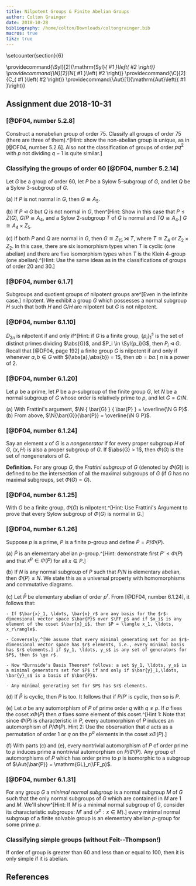 ```yaml
---
title: Nilpotent Groups & Finite Abelian Groups 
author: Colton Grainger
date: 2018-10-28
bibliography: /home/colton/Downloads/coltongrainger.bib
macros: true
tikz: true
---
```


\setcounter{section}{6}

\providecommand{\Syl}[2]{\mathrm{Syl}_{ #1 }\left( #2 \right)}
\providecommand{\N}[2]{N_{ #1 }\left( #2 \right)}
\providecommand{\C}[2]{C_{ #1 }\left( #2 \right)}
\providecommand{\Aut}[1]{\mathrm{Aut}\left({ #1 }\right)}

## Assignment due 2018-10-31

### [@DF04, number 5.2.8]

Construct a nonabelian group of order $75$. Classify all groups of order $75$ (there are three of them).^[Hint: show the non-abelian group is unique, as in [@DF04, number 5.2.6]. Also not the classification of groups of order $pq^2$ with $p$ not dividing $q-1$ is quite similar.]

### Classifying the groups of order $60$ [@DF04, number 5.2.14]

Let $G$ be a group of order $60$, let $P$ be a Sylow $5$-subgroup of $G$, and let $Q$ be a Sylow $3$-subgroup of $G$.

(a) If $P$ is not normal in $G$, then $G \cong A_5$.

(b) If $P \triangleleft G$ but $Q$ is not normal in $G$, then^[Hint: Show in this case that $P \le Z(G)$, $G/P \cong A_4$, and a Sylow $2$-subgroup $T$ of $G$ is normal and $TQ  \cong A_4$.] $G \cong A_4 \times Z_5$.

(c) If both $P$ and $Q$ are normal in $G$, then $G \cong Z_15 \rtimes T$, where $T \cong Z_4$ or $Z_2 \times Z_2$. In this case, there are six isomorphism types when $T$ is cyclic (one abelian) and there are five isomorphism types when $T$ is the Klein $4$-group (one abelian).^[Hint: Use the same ideas as in the classifications of groups of order $20$ and $30$.]

### [@DF04, number 6.1.7]

Subgroups and quotient groups of nilpotent groups are^[Even in the infinite case.] nilpotent. We exhibit a group $G$ which possesses a normal subgroup $H$ such that both $H$ and $G/H$ are nilpotent but $G$ is not nilpotent.

### [@DF04, number 6.1.10]

$D_{2n}$ is nilpotent if and only if^[Hint: if $G$ is a finite group, $\{p_i\}_1^s$ is the set of distinct primes dividing $\abs{G}$, and $P_i \in \Syl{p_i}G$, then $P_i \triangleleft G$. Recall that [@DF04, page 192] a finite group $G$ is nilpotent if and only if whenever $a,b \in G$ with $(\abs{a},\abs{b}) = 1$, then $ab = ba$.] $n$ is a power of $2$.

### [@DF04, number 6.1.20]

Let $p$ be a prime, let $P$ be a $p$-subgroup of the finite group $G$, let $N$ be a normal subgroup of $G$ whose order is relatively prime to $p$, and let $\bar{G} = G/N$. 

(a) With Frattini's argument, $\N { \bar{G} } { \bar{P} } = \overline{\N G P}$.
(b) From above, $\N{\bar{G}}{\bar{P}} = \overline{\N G P}$.

### [@DF04, number 6.1.24]

Say an element $x$ of $G$ is a *nongenerator* if for every proper subgroup $H$ of $G$, $\langle x, H \rangle$ is also a proper subgroup of $G$. If $\abs{G} > 1$, then $\Phi(G)$ is the set of nongenerators of $G$.

**Definition.** For any group $G$, the *Frattini subgroup* of $G$ (denoted by $\Phi(G)$) is defined to be the intersection of all the maximal subgroups of $G$ (if $G$ has no maximal subgroups, set $\Phi(G) = G$).

### [@DF04, number 6.1.25]

With $G$ be a finite group, $\Phi(G)$ is nilpotent.^[Hint: Use Frattini's Argument to prove that every Sylow subgroup of $\Phi(G)$ is normal in $G$.]

### [@DF04, number 6.1.26]

Suppose $p$ is a prime, $P$ is a finite $p$-group and define $\bar{P} = P / \Phi(P)$.

(a) $\bar{P}$ is an elementary abelian $p$-group.^[Hint: demonstrate first $P' \le \Phi(P)$ and that $x^p \in \Phi(P)$ for all $x \in P$.]

(b) If $N$ is any normal subgroup of $P$ such that $P/N$ is elementary abelian, then $\Phi(P) \le N$. We state this as a universal property with homomorphisms and commutative diagrams.

(c) Let $\bar{P}$ be elementary abelian of order $p^r$. From [@DF04, number 6.1.24], it follows that:

    - If $\bar{x}_1, \ldots, \bar{x}_r$ are any basis for the $r$-dimensional vector space $\bar{P}$ over $\FF_p$ and if $x_i$ is any element of the coset $\bar{x}_i$, then $P = \langle x_1, \ldots, x_r\rangle$.

    - Conversely,^[We assume that every minimal generating set for an $r$-dimensional vector space has $r$ elements, i.e., every minimal basis has $r$ elements.] if $y_1, \ldots, y_s$ is any set of generators for $P$, then $s \ge r$. 

    - Now *Burnside's Basis Theorem* follows: a set $y_1, \ldots, y_s$ is a minimal generators set for $P$ if and only if $\bar{y}_1,\ldots, \bar{y}_s$ is a basis of $\bar{P}$.
    
    - Any minimal generating set for $P$ has $r$ elements.

(d) If $\bar{P}$ is cyclic, then $P$ is too. It follows that if $P/P'$ is cyclic, then so is $P$.

(e) Let $\sigma$ be any automorphism of $P$ of prime order $q$ with $q \neq p$. If $\sigma$ fixes the coset $x\Phi(P)$ then $\sigma$ fixes some element of this coset.^[Hint 1: Note that since $\Phi(P)$ is characteristic in $P$, every automorphism of $P$ induces an automorphism of $P/\Phi(P)$. Hint 2: Use the observation that $\sigma$ acts as a permutation of order $1$ or $q$ on the $p^a$ elements in the coset $x\Phi(P)$.]

(f) With parts (c) and (e), every nontrivial automorphism of $P$ of order prime to $p$ induces prime a nontrivial automorphism on $P/\Phi(P)$. Any group of automorphisms of $P$ which has order prime to $p$ is isomorphic to a subgroup of $\Aut{\bar{P}} = \mathrm{GL}_r(\FF_p)$.

### [@DF04, number 6.1.31]

For any group $G$ a *minimal normal subgroup* is a normal subgroup $M$ of $G$ such that the only normal subgroups of $G$ which are contained in $M$ are $1$ and $M$. We'll show^[Hint: If $M$ is a minimal normal subgroup of $G$, consider its characteristic subgroups: $M'$ and $\langle x^p : x \in M\rangle$.] every minimal normal subgroup of a finite solvable group is an elementary abelian $p$-group for some prime $p$. 

### Classifying simple groups (without Feit--Thompson!)

If order of group is greater than $60$ and less than or equal to $100$, then it is only simple if it is abelian.

## References
